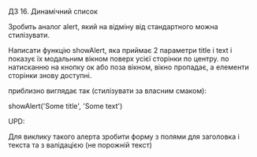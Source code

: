 ДЗ 16. Динамічний список

Зробить аналог alert, який на відміну від стандартного можна стилізувати.

Написати функцію showAlert, яка приймає 2 параметри title і text і показує їх модальним вікном поверх усієї сторінки по центру. по натисканню на кнопку ок або поза вікном, вікно пропадає, а елементи сторінки знову доступні.

приблизно виглядає так (стилізувати за власним смаком):

showAlert('Some title', 'Some text')

UPD:

Для виклику такого алерта зробити форму з полями для заголовка і текста та з валідацією (не порожній текст)
